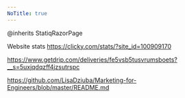 ```yaml
---
NoTitle: true
---
```

@inherits StatiqRazorPage<IDocument>

Website stats https://clicky.com/stats/?site_id=100909170

https://www.getdrip.com/deliveries/fe5vsb5tusvrumsboets?__s=5uxjqdqzff4jzsutrspc

https://github.com/LisaDziuba/Marketing-for-Engineers/blob/master/README.md
